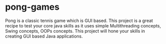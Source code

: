 # pong-games
Pong is a classic tennis game which is GUI based. This project is a great recipe to test your core java skills as it uses simple Multithreading concepts, Swing concepts, OOPs concepts. This project will hone your skills in creating GUI based Java applications.
